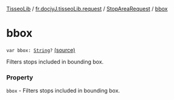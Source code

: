 [TisseoLib](../../index.md) / [fr.docjyJ.tisseoLib.request](../index.md) / [StopAreaRequest](index.md) / [bbox](./bbox.md)

# bbox

`var bbox: `[`String`](https://kotlinlang.org/api/latest/jvm/stdlib/kotlin/-string/index.html)`?` [(source)](https://github.com/docjyJ/TisseoLib/tree/master/src/main/kotlin/fr/docjyJ/tisseoLib/request/StopAreaRequest.kt#L29)

Filters stops included in bounding box.

### Property

`bbox` - Filters stops included in bounding box.